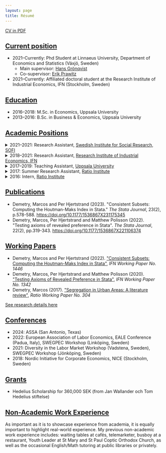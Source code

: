 ```yaml
---
layout: page
title: Résumé
---
```


[CV in PDF](../assets/cv/Demetry-CV-February2024.pdf)

## <ins>Current position</ins>
- 2021–Currently: Phd Student at Linnaeus University, Department of Economics and Statistics (Växjö, Sweden)
    - Main supervisor: <a href="https://sites.google.com/site/hansgroenqvist/" target="_blank">Hans Grönqvist</a>
    - Co-supervisor: <a href="https://sites.google.com/site/erikprawitz/" target="_blank">Erik Prawitz</a>
- 2021–Currently: Affiliated doctoral student at the Research Institute of Industrial Economics, IFN (Stockholm, Sweden)

## <ins>Education</ins>
- 2016–2018: M.Sc. in Economics, Uppsala University
- 2013–2016: B.Sc. in Business & Economics, Uppsala University

## <ins>Academic Positions</ins>
<details>
  <summary>2021–2021: Research Assistant, <a href="https://www.sofi.su.se" target="_blank">Swedish Institute for Social Research, SOFI</a></summary>

<p>

Data cleaning and analysis in <b>R</b> for a select number of projects led by Ph.D. <a href="https://adamaltmejd.se" target="_blank">Adam Altmejd</a>. The projects revolve around the choice of, and returns to, higher education.
</p>
</details>


<details>
  <summary>2018–2021: Research Assistant, <a href="https://ifn.se" target="_blank">Research Institute of Industrial Economics, IFN</a></summary>

<p>

Helping researchers with data gathering, webscraping in <b>Python</b>, building and cleaning datasets in <b>Stata</b>, creating tables and figures, proof-reading text and theoretical models, writing and translating text, formatting manuscripts for journal submissions and more. Tasks include handling vast Swedish register-data, as well as writing user-written commands in Stata.
</p>

<p>
Some fun stats: Here's the breakdown of the percentage of time spent on projects by the primary coding language or software used in that project. 
</p>

<div>
  <img class="marginauto" src="/assets/img/time_spent_coding.png" alt="Pie chart of time spent on different coding languages or software" />
</div>
</details>


<details>
  <summary>2017–2019: Teaching Assistant, <a href="https://nek.uu.se" target="_blank">Uppsala University</a></summary>
  <p>

  <ul>
    <li>B/Microeconomics with Applications</li>
    <li>A/Principles of Micro- and Macroeconomics</li>
  </ul>
  </p>
  <p>
  For further details, see <a href="https://marcosdemetry.github.io/teaching/">Teaching</a> section.
  </p>
</details>


<details>
  <summary>2017: Summer Research Assistant, <a href="https://ratio.se" target="_blank">Ratio Institute</a></summary>

<p>

There is a growing interest in understanding the causes and patterns of residential segregation in urban areas. I spent my summer researching on the theoretical explanations for the rise of segregation in the absence of discriminatory policy. The research resulted in a working paper titled "<b>Segregation in Urban Areas</b>", under the supervision of Ekon. Dr. <a href="https://ratio.se/en/employees/martin-korpi/" target="_blank">Martin Korpi</a>. The paper covers both a theoretical framework based on <b>Thomas Schelling</b>'s models of segregation and the empirical challenges of applying those models using observational and experimental data. For further details, see <a href="https://marcosdemetry.github.io/research/">Research</a> section.
</p>
</details>


<details>
  <summary>2016: Intern, <a href="https://ratio.se">Ratio Institute</a></summary>

<p>

Labor strikes and other labor union action play a vital role in labor market outcomes. Within Ratio's multilayered analyses on the consequences of a <b>labor market conflict</b>, I contributed with descriptive statistics for the empirical analysis. The final product, by Professor <a href="https://ratio.se/en/employees/nils-karlson/" target="_blank">Nils Karlson</a> and Ida Knudsen, is titled "Kostnader och konsevenser av en arbetsmarknadskonflikt— en fallstudie av byggstrejken våren 2016."
</p>
</details>

## <ins>Publications</ins>
- Demetry, Marcos and Per Hjertstrand (2023). "Consistent Subsets: Computing the Houtman-Maks Index in Stata." <i>The Stata Journal</i>, 23(2), p.578-588. <a href="https://doi.org/10.1177/1536867X231175345" target="_blank">https://doi.org/10.1177/1536867X231175345</a>
- Demetry, Marcos, Per Hjertstrand and Matthew Polisson (2022). "Testing axioms of revealed preference in Stata". <i>The Stata Journal</i>, 22(2), pp.319-343. <a href="https://doi.org/10.1177/1536867X221106374" target="_blank">https://doi.org/10.1177/1536867X221106374</a>

## <ins>Working Papers</ins>
- Demetry, Marcos and Per Hjertstrand (2022). <a href="https://www.ifn.se/media/gkrptprd/wp1446.pdf" target="_blank">"Consistent Subsets: Computing the Houtman-Maks Index in Stata"</a>, <i>IFN Working Paper No. 1446</i>
- Demetry, Marcos, Per Hjertstrand and Matthew Polisson (2020). <a href="https://www.ifn.se/media/xf4bpowg/wp1342.pdf" target="_blank">"Testing Axioms of Revealed Preference in Stata"</a>, <i>IFN Working Paper No. 1342</i>
- Demetry, Marcos (2017). <a href="https://cms.ratio.se/app/uploads/2017/12/md_segregation_in_urban_areas_304.pdf" target="_blank">"Segregation in Urban Areas: A literature review"</a>, <i>Ratio Working Paper No. 304</i>


[See research details here](research.md)

## <ins>Conferences</ins>
- 2024: ASSA (San Antonio, Texas)
- 2022: European Association of Labor Economics, EALE Conference (Padua, Italy), SWEGPEC Workshop (Linköping, Sweden)
- 2021: Diversity in the Labor Market Workshop (Vadstena, Sweden), SWEGPEC Workshop (Jönköping, Sweden)
- 2018: Nordic Initiative for Corporate Economics, NICE (Stockholm, Sweden)

## <ins>Grants</ins>
- Hedelius Scholarship for 360,000 SEK (from Jan Wallander och Tom Hedelius stiftelse)

## <ins> Non-Academic Work Experience</ins>
As important as it is to showcase experience from academia, it is equally important to highlight real-world experience. My previous non-academic work experience includes: waiting tables at cafés, telemarketer, busboy at a restaurant, Youth Leader at St Mary and St Paul Coptic Orthodox Church, as well as the occasional English/Math tutoring at public libraries or privately.
